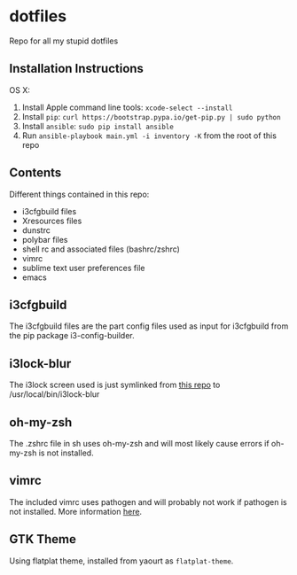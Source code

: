 # dotfiles

Repo for all my stupid dotfiles

## Installation Instructions

OS X:

1. Install Apple command line tools: `xcode-select --install`
1. Install `pip`: `curl https://bootstrap.pypa.io/get-pip.py | sudo python`
1. Install `ansible`: `sudo pip install ansible`
1. Run `ansible-playbook main.yml -i inventory -K` from the root of this repo

## Contents

Different things contained in this repo:

* i3cfgbuild files
* Xresources files
* dunstrc
* polybar files
* shell rc and associated files (bashrc/zshrc)
* vimrc
* sublime text user preferences file
* emacs

## i3cfgbuild

The i3cfgbuild files are the part config files used as input for i3cfgbuild from the pip package i3-config-builder.

## i3lock-blur

The i3lock screen used is just symlinked from [this repo](https://github.com/brileb73/i3lock-blur) to /usr/local/bin/i3lock-blur

## oh-my-zsh

The .zshrc file in sh uses oh-my-zsh and will most likely cause errors if oh-my-zsh is not installed.

## vimrc

The included vimrc uses pathogen and will probably not work if pathogen is not installed. More information [here](vim/README.md).

## GTK Theme

Using flatplat theme, installed from yaourt as `flatplat-theme`.

